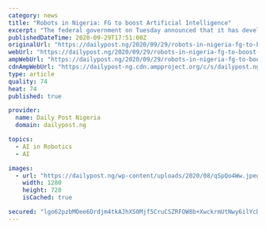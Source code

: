 ```yaml
---
category: news
title: "Robots in Nigeria: FG to boost Artificial Intelligence"
excerpt: "The federal government on Tuesday announced that it has developed initiatives for the adoption of Artificial Intelligence technology in Nigeria. The"
publishedDateTime: 2020-09-29T17:51:00Z
originalUrl: "https://dailypost.ng/2020/09/29/robots-in-nigeria-fg-to-boost-artificial-intelligence/"
webUrl: "https://dailypost.ng/2020/09/29/robots-in-nigeria-fg-to-boost-artificial-intelligence/"
ampWebUrl: "https://dailypost.ng/2020/09/29/robots-in-nigeria-fg-to-boost-artificial-intelligence/"
cdnAmpWebUrl: "https://dailypost-ng.cdn.ampproject.org/c/s/dailypost.ng/2020/09/29/robots-in-nigeria-fg-to-boost-artificial-intelligence/"
type: article
quality: 74
heat: 74
published: true

provider:
  name: Daily Post Nigeria
  domain: dailypost.ng

topics:
  - AI in Robotics
  - AI

images:
  - url: "https://dailypost.ng/wp-content/uploads/2020/08/qSpQo4Ww.jpeg"
    width: 1280
    height: 720
    isCached: true

secured: "lgo62pzbMOee6Drdjm4tkAJhXS0Mjf5CruCSZRFOW8b+XwckrmUtNwy6ilYcD9Wwe/9stwmBfsCEvG9uzQR40+fc4MjGflQQTaAOYQOy1H725tonskE5TX8HiMR7Dg4jd3PE84uhXVTFLMohe4k3Ca5rHdSZFZNUlcbIA3SPeAJk/EleDnn2cIup6bkc4mbEjCSWCV/Caieyg/HiGYPpoL86OmJrWXKCFnRSJTG8i/fva1H/gjA63QWJ96paf+j8LTLHMZkTtc6gWk6XAFTb29D71jr/bq1Tev7d+VlXSbPrN3BEKdL09qHYduInzT/219SicMvaX5IIml1UBrQB2+S9CwbbnuTAmR6UXRmD1cU=;FISAIkwr1vAi4QiUiGH1Mw=="
---
```



